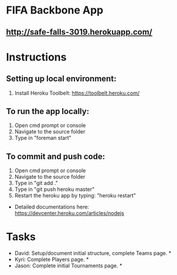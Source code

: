 # FIFA Backbone App
## http://safe-falls-3019.herokuapp.com/

# Instructions

## Setting up local environment:
1. Install Heroku Toolbelt: https://toolbelt.heroku.com/

## To run the app locally:
1. Open cmd prompt or console
2. Navigate to the source folder
3. Type in "foreman start"

## To commit and push code:
1. Open cmd prompt or console
2. Navigate to the source folder
3. Type in "git add ."
4. Type in "git push heroku master"
5. Restart the heroku app by typing: "heroku restart"
* Detailed documentations here: https://devcenter.heroku.com/articles/nodejs

# Tasks

* David: Setup/document initial structure, complete Teams page. *
* Kyri: Complete Players page. *
* Jason: Complete initial Tournaments page. *
